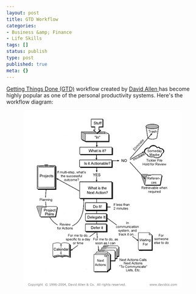 ```yaml
---
layout: post
title: GTD Workflow
categories:
- Business &amp; Finance
- Life Skills
tags: []
status: publish
type: post
published: true
meta: {}
---
```

<a href="http://en.wikipedia.org/wiki/Getting_Things_Done">Getting Things Done (GTD)</a> workflow created by <a href="http://www.davidco.com/">David Allen </a>has become highly popular as one of the personal productivity systems. Here's the workflow diagram:
<p align="center"><img width="412" src="/img/gtd-workflow.gif" alt="gtd-workflow.gif" height="470" style="width: 412px; height: 470px" title="gtd-workflow.gif" /></p>
